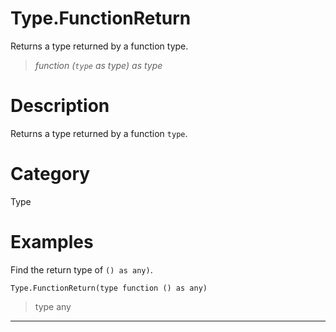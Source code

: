 # Type.FunctionReturn
Returns a type returned by a function type.
> _function (<code>type</code> as type) as type_

# Description 
Returns a type returned by a function <code>type</code>.
# Category 
Type
# Examples 
Find the return type of <code>() as any)</code>.
```
Type.FunctionReturn(type function () as any)
```
> type any
***
